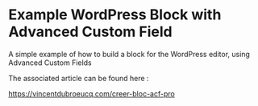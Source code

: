 # Example WordPress Block with Advanced Custom Field

A simple example of how to build a block for the WordPress editor, using Advanced Custom Fields

The associated article can be found here :

https://vincentdubroeucq.com/creer-bloc-acf-pro
